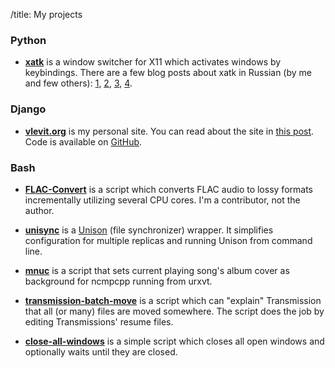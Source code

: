/title: My projects

### Python
* **[xatk]** is a window switcher for X11 which activates windows by keybindings.
  There are a few blog posts about xatk in Russian (by me and few others): [1],
  [2], [3], [4].

[xatk]: http://code.google.com/p/xatk/
[1]: http://www.vlevit.org/ru/blog/tech/xatk
[2]: http://www.vlevit.org/ru/blog/tech/xatk-1
[3]: http://muhas.ru/?p=183
[4]: http://proft.me/2011/09/18/xatk-udobnoe-pereklyuchenie-okon/

### Django

* **[vlevit.org]** is my personal site. You can read about the site in
    [this post]. Code is available on [GitHub][vlevit.org].

[vlevit.org]: https://github.com/vlevit/vlevit.org
[this post]: http://www.vlevit.org/en/blog/tech/vlevit-org

### Bash

* **[FLAC-Convert]** is a script which converts FLAC audio to lossy formats
  incrementally utilizing several CPU cores. I'm a contributor, not the author.

* **[unisync]** is a [Unison] (file synchronizer) wrapper. It simplifies
  configuration for multiple replicas and running Unison from command line.

* **[mnuc]** is a script that sets current playing song's album cover as background
  for ncmpcpp running from urxvt.

* **[transmission-batch-move]** is a script which can "explain" Transmission that
  all (or many) files are moved somewhere. The script does the job by editing
  Transmissions' resume files.

* **[close-all-windows]** is a simple script which closes all open windows and
  optionally waits until they are closed.

[FLAC-Convert]: https://github.com/nijet99/FLAC-Convert/
[unisync]: https://github.com/vlevit/unisync
[Unison]: http://www.cis.upenn.edu/~bcpierce/unison/
[mnuc]: https://gist.github.com/vlevit/4588882/
[transmission-batch-move]: https://github.com/vlevit/transmission-batch-move
[close-all-windows]: https://gist.github.com/vlevit/2877044
